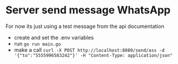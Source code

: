 # Server send message WhatsApp

For now its just using a test message from the api documentation

- create and set the .env variables
- run `go run main.go`
- make a call `curl -X POST http://localhost:8080/send/ass -d '{"to":"5555996583242"}' -H "Content-Type: application/json"`
